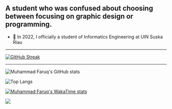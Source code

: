 
## A student who was confused about choosing between focusing on graphic design or programming.

- 🔭 In 2022, I officially a student of Informatics Engineering at UIN Suska Riau

---
[![GitHub Streak](https://github-readme-streak-stats.herokuapp.com?user=hzqula&background=1e1e1e&border=FCC936&stroke=EB5454&ring=EB5454&fire=FCC936&currStreakNum=36CCFC&sideNums=36CCFC&currStreakLabel=36FC3E&sideLabels=36FC3E&dates=FCC936)](https://git.io/streak-stats)

---
![Muhammad Faruq's GitHub stats](https://github-readme-stats.vercel.app/api?username=hzqula&show_icons=true&text_color=36CCFC&ring_color=36CCFC&icon_color=FCC936&theme=default&rank_icon=percentile&bg_color=1E1E1E&title_color=36FC3E&border_color=FCC936)

![Top Langs](https://github-readme-stats.vercel.app/api/top-langs/?username=hzqula&layout=compact&text_color=36CCFC&title_color=36FC3E&bg_color=1E1E1E)

[![Muhammad Faruq's WakaTime stats](https://github-readme-stats.vercel.app/api/wakatime?username=hzqula&text_color=36CCFC&title_color=36FC3E&bg_color=1E1E1E)](https://github.com/anuraghazra/github-readme-stats)

![](https://github-profile-trophy.vercel.app/?username=hzqula&theme=matrix&no-frame=false)
